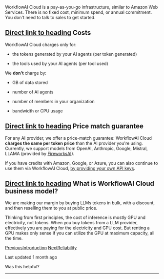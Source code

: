 WorkflowAI Cloud is a pay-as-you-go infrastructure, similar to Amazon Web Services. There is no fixed cost, minimum spend, or annual commitment. You don't need to talk to sales to get started.

## [Direct link to heading](https://docs.workflowai.com/workflowai-cloud/pricing\#costs)    Costs

WorkflowAI Cloud charges only for:

- the tokens generated by your AI agents (per token generated)

- the tools used by your AI agents (per tool used)


We **don't** charge by:

- GB of data stored

- number of AI agents

- number of members in your organization

- bandwidth or CPU usage


## [Direct link to heading](https://docs.workflowai.com/workflowai-cloud/pricing\#price-match-guarantee)    Price match guarantee

For any AI provider, we offer a price-match guarantee: WorkflowAI Cloud **charges the same per token price** than the AI provider you're using. Currently, we support models from OpenAI, Anthropic, Google, Mistral, LLAMA (provided by [FireworksAI](https://fireworks.ai/)).

If you have credits with Amazon, Google, or Azure, you can also continue to use them via WorkflowAI Cloud, [by providing your own API keys](https://github.com/WorkflowAI/documentation/blob/main/docs/cloud/features/deployments.md#using-your-own-ai-providers-api).

## [Direct link to heading](https://docs.workflowai.com/workflowai-cloud/pricing\#what-is-workflowai-cloud-business-model)    What is WorkflowAI Cloud business model?

We are making our margin by buying LLMs tokens in bulk, with a discount, and then reselling them to you at public price.

Thinking from first principles, the cost of inference is mostly GPU and electricity, not tokens. When you buy tokens from a LLM provider, effectively you are paying for the electricity and GPU cost. But renting a GPU makes only sense if you can utilize the GPU at maximum capacity, all the time.

[PreviousIntroduction](https://docs.workflowai.com/workflowai-cloud/introduction) [NextReliability](https://docs.workflowai.com/workflowai-cloud/reliability)

Last updated 1 month ago

Was this helpful?

* * *